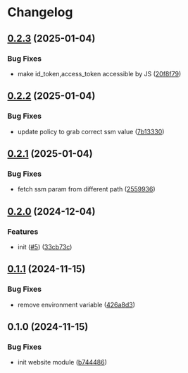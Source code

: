 # Changelog

## [0.2.3](https://github.com/burib/terraform-aws-website-module/compare/v0.2.2...v0.2.3) (2025-01-04)


### Bug Fixes

* make id_token,access_token accessible by JS ([20f8f79](https://github.com/burib/terraform-aws-website-module/commit/20f8f79803f37334e77f90474ea516b3bc56ce9b))

## [0.2.2](https://github.com/burib/terraform-aws-website-module/compare/v0.2.1...v0.2.2) (2025-01-04)


### Bug Fixes

* update policy to grab correct ssm value ([7b13330](https://github.com/burib/terraform-aws-website-module/commit/7b1333033f6f403652c3b33d6feeb58514fcd6d5))

## [0.2.1](https://github.com/burib/terraform-aws-website-module/compare/v0.2.0...v0.2.1) (2025-01-04)


### Bug Fixes

* fetch ssm param from different path ([2559936](https://github.com/burib/terraform-aws-website-module/commit/25599363ec6257a002e13ba80c15b4d68b7920d6))

## [0.2.0](https://github.com/burib/terraform-aws-website-module/compare/v0.1.1...v0.2.0) (2024-12-04)


### Features

* init ([#5](https://github.com/burib/terraform-aws-website-module/issues/5)) ([33cb73c](https://github.com/burib/terraform-aws-website-module/commit/33cb73c3541a85496d513452a7b69c1a9b5d0669))

## [0.1.1](https://github.com/burib/terraform-aws-website-module/compare/v0.1.0...v0.1.1) (2024-11-15)


### Bug Fixes

* remove environment variable ([426a8d3](https://github.com/burib/terraform-aws-website-module/commit/426a8d3e591540c7974da9839b2873d902b663a7))

## 0.1.0 (2024-11-15)


### Bug Fixes

* init website module ([b744486](https://github.com/burib/terraform-aws-website-module/commit/b744486aa64e189eb6d3ad8587be241c14646e2f))
